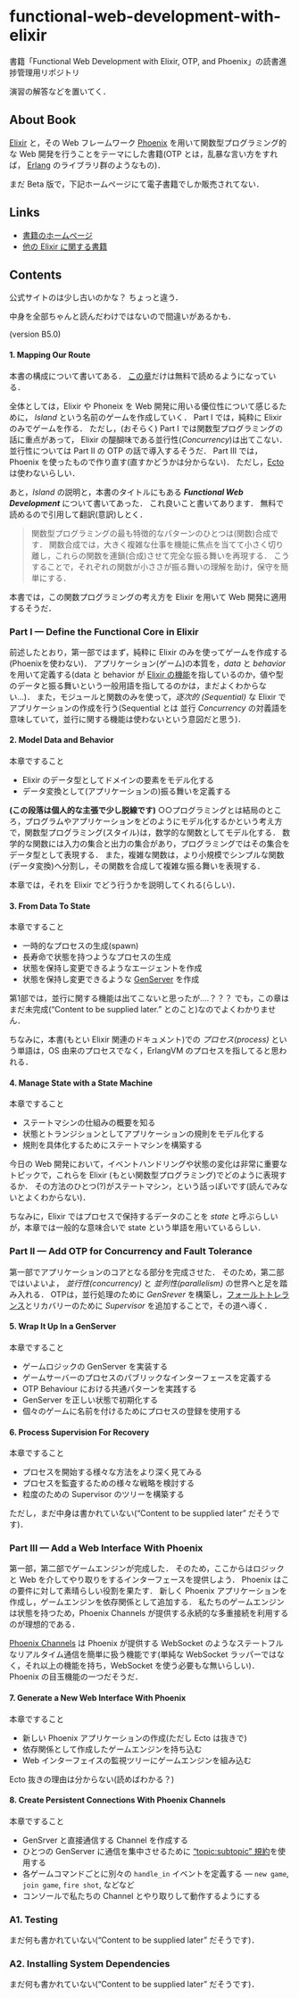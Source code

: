 # functional-web-development-with-elixir
書籍「Functional Web Development with Elixir, OTP, and Phoenix」の読書進捗管理用リポジトリ

演習の解答などを置いてく．

## About Book

[Elixir](https://elixir-lang.org) と，その Web フレームワーク [Phoenix](http://phoenixframework.org) を用いて関数型プログラミング的な Web 開発を行うことをテーマにした書籍(OTP とは，乱暴な言い方をすれば， [Erlang](https://www.erlang.org) のライブラリ群のようなもの)．

まだ Beta 版で，下記ホームページにて電子書籍でしか販売されてない．

## Links

- [書籍のホームページ](https://pragprog.com/book/lhelph/functional-web-development-with-elixir-otp-and-phoenix)
- [他の Elixir に関する書籍](https://github.com/sger/ElixirBooks)

## Contents

公式サイトのは少し古いのかな？
ちょっと違う．

中身を全部ちゃんと読んだわけではないので間違いがあるかも．

(version B5.0)

#### 1. Mapping Our Route

本書の構成について書いてある．
[この章](https://media.pragprog.com/titles/lhelph/route.pdf)だけは無料で読めるようになっている．

全体としては，Elixir や Phoneix を Web 開発に用いる優位性について感じるために， *Island* という名前のゲームを作成していく．
Part I では，純粋に Elixir のみでゲームを作る．
ただし，(おそらく) Part I では関数型プログラミングの話に重点があって， Elixir の醍醐味である並行性(*Concurrency*)は出てこない．
並行性については Part II の OTP の話で導入するそうだ．
Part III では，Phoenix を使ったもので作り直す(直すかどうかは分からない)．
ただし，[Ecto](https://hexdocs.pm/phoenix/ecto.html)は使わないらしい．

あと，*Island* の説明と，本書のタイトルにもある ***Functional Web Development*** について書いてあった．
これ良いこと書いてあります．
無料で読めるので引用して翻訳(意訳)しとく．

> 関数型プログラミングの最も特徴的なパターンのひとつは(関数)合成です．
> 関数合成では，大きく複雑な仕事を機能に焦点を当てて小さく切り離し，これらの関数を連鎖(合成)させて完全な振る舞いを再現する．
> こうすることで，それぞれの関数が小ささが振る舞いの理解を助け，保守を簡単にする．

本書では，この関数プログラミングの考え方を Elixir を用いて Web 開発に適用するそうだ．

### Part I — Define the Functional Core in Elixir

前述したとおり，第一部ではまず，純粋に Elixir のみを使ってゲームを作成する(Phoenixを使わない)．
アプリケーション(ゲーム)の本質を，*data* と *behavior* を用いて定義する(data と behavior が [Elixir の機能](https://elixir-lang.org/getting-started/typespecs-and-behaviours.html)を指しているのか，値や型のデータと振る舞いという一般用語を指してるのかは，まだよくわからない...)．
また，モジュールと関数のみを使って，*逐次的 (Sequential)* な Elixir でアプリケーションの作成を行う(Sequential とは 並行 *Concurrency* の対義語を意味していて，並行に関する機能は使わないという意図だと思う)．

#### 2. Model Data and Behavior

本章ですること
- Elixir のデータ型としてドメインの要素をモデル化する
- データ変換として(アプリケーションの)振る舞いを定義する

**(この段落は個人的な主張で少し脱線です)** ○○プログラミングとは結局のところ，プログラムやアプリケーションをどのようにモデル化するかという考え方で，関数型プログラミング(スタイル)は，数学的な関数としてモデル化する．
数学的な関数には入力の集合と出力の集合があり，プログラミングではその集合をデータ型として表現する．
また，複雑な関数は，より小規模でシンプルな関数(データ変換)へ分割し，その関数を合成して複雑な振る舞いを表現する．

本章では，それを Elixir でどう行うかを説明してくれる(らしい)．

#### 3. From Data To State

本章ですること
- 一時的なプロセスの生成(spawn)
- 長寿命で状態を持つようなプロセスの生成
- 状態を保持し変更できるようなエージェントを作成
- 状態を保持し変更できるような [GenServer](https://elixir-lang.org/getting-started/mix-otp/genserver.html) を作成

第1部では，並行に関する機能は出てこないと思ったが....？？？
でも，この章はまだ未完成(“Content to be supplied later.” とのこと)なのでよくわかりません．

ちなみに，本書(もとい Elixir 関連のドキュメント)での *プロセス(process)* という単語は，OS 由来のプロセスでなく，ErlangVM のプロセスを指してると思われる．

#### 4. Manage State with a State Machine

本章ですること
- ステートマシンの仕組みの概要を知る
- 状態とトランジションとしてアプリケーションの規則をモデル化する
- 規則を具体化するためにステートマシンを構築する

今日の Web 開発において，イベントハンドリングや状態の変化は非常に重要なトピックで，これらを Elixir (もとい関数型プログラミング)でどのように表現するか．
その方法のひとつ(?)がステートマシン，という話っぽいです(読んでみないとよくわからない)．

ちなみに，Elixir ではプロセスで保持するデータのことを *state* と呼ぶらしいが，本章では一般的な意味合いで state という単語を用いているらしい．

### Part II — Add OTP for Concurrency and Fault Tolerance

第一部でアプリケーションのコアとなる部分を完成させた．
そのため，第二部ではいよいよ， *並行性(concurrency)* と *並列性(parallelism)* の世界へと足を踏み入れる．
OTPは，並行処理のために *GenSrever* を構築し，[フォールトトレランス](http://e-words.jp/w/%E3%83%95%E3%82%A9%E3%83%BC%E3%83%AB%E3%83%88%E3%83%88%E3%83%AC%E3%83%A9%E3%83%B3%E3%82%B9.html)とリカバリーのために *Supervisor* を追加することで，その道へ導く．

#### 5. Wrap It Up In a GenServer

本章ですること
- ゲームロジックの GenServer を実装する
- ゲームサーバーのプロセスのパブリックなインターフェースを定義する
- OTP Behaviour における共通パターンを実践する
- GenServer を正しい状態で初期化する
- 個々のゲームに名前を付けるためにプロセスの登録を使用する

#### 6. Process Supervision For Recovery

本章ですること
- プロセスを開始する様々な方法をより深く見てみる
- プロセスを監査するための様々な戦略を検討する
- 粒度のための Supervisor のツリーを構築する

ただし，まだ中身は書かれていない(“Content to be supplied later” だそうです)．

### Part III — Add a Web Interface With Phoenix

第一部，第二部でゲームエンジンが完成した．
そのため，ここからはロジックと Web を介してやり取りをするインターフェースを提供しよう．
Phoenix はこの要件に対して素晴らしい役割を果たす．
新しく Phoenix アプリケーションを作成し，ゲームエンジンを依存関係として追加する．
私たちのゲームエンジンは状態を持つため，Phoenix Channels が提供する永続的な多重接続を利用するのが理想的である．

[Phoenix Channels](https://hexdocs.pm/phoenix/channels.html) は Phoenix が提供する WebSocket のようなステートフルなリアルタイム通信を簡単に扱う機能です(単純な WebSocket ラッパーではなく，それ以上の機能を持ち，WebSocket を使う必要もな無いらしい)．
Phoenix の目玉機能の一つだそうだ．

#### 7. Generate a New Web Interface With Phoenix

本章ですること
- 新しい Phoenix アプリケーションの作成(ただし Ecto は抜きで)
- 依存関係として作成したゲームエンジンを持ち込む
- Web インターフェイスの監視ツリーにゲームエンジンを組み込む

Ecto 抜きの理由は分からない(読めばわかる？)

#### 8. Create Persistent Connections With Phoenix Channels

本章ですること
- GenSrver と直接通信する Channel を作成する
- ひとつの GenServer に通信を集中させるために [“topic:subtopic” 規約](https://hexdocs.pm/phoenix/channels.html#topics)を使用する
- 各ゲームコマンドごとに別々の `handle_in` イベントを定義する — `new game`, `join game`, `fire shot`, などなど
- コンソールで私たちの Channel とやり取りして動作するようにする

### A1. Testing

まだ何も書かれていない(“Content to be supplied later” だそうです)．

### A2. Installing System Dependencies

まだ何も書かれていない(“Content to be supplied later” だそうです)．
